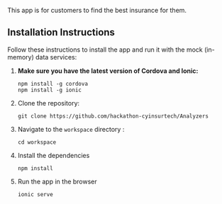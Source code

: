 This app is for customers to find the best insurance for them.

## Installation Instructions

Follow these instructions to install the app and run it with the mock (in-memory) data services:

1. **Make sure you have the latest version of Cordova and Ionic:**
    ```
    npm install -g cordova
    npm install -g ionic
    ```

1. Clone the repository:
    ```
    git clone https://github.com/hackathon-cyinsurtech/Analyzers
    ```

1. Navigate to the `workspace` directory :
    ```
    cd workspace
    ```

1. Install the dependencies
    ```
    npm install
    ```
  
1. Run the app in the browser
    ```
    ionic serve
    ```